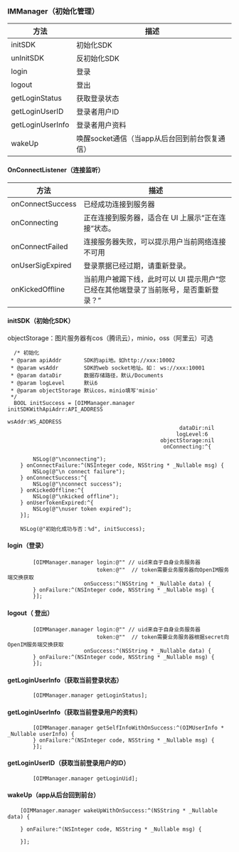 ### IMManager（初始化管理）

| 方法             | 描述                                          |
| ---------------- | --------------------------------------------- |
| initSDK          | 初始化SDK                                     |
| unInitSDK        | 反初始化SDK                                   |
| login            | 登录                                          |
| logout           | 登出                                          |
| getLoginStatus   | 获取登录状态                                  |
| getLoginUserID   | 登录者用户ID                                  |
| getLoginUserInfo | 登录者用户资料                                |
| wakeUp           | 唤醒socket通信（当app从后台回到前台恢复通信） |



#### OnConnectListener（连接监听）

| 方法             | 描述                                                         |
| ---------------- | ------------------------------------------------------------ |
| onConnectSuccess | 已经成功连接到服务器                                         |
| onConnecting     | 正在连接到服务器，适合在 UI 上展示“正在连接”状态。           |
| onConnectFailed  | 连接服务器失败，可以提示用户当前网络连接不可用               |
| onUserSigExpired | 登录票据已经过期，请重新登录。                               |
| onKickedOffline  | 当前用户被踢下线，此时可以 UI 提示用户“您已经在其他端登录了当前账号，是否重新登录？” |



#### initSDK（初始化SDK）

objectStorage：图片服务器有cos（腾讯云），minio，oss（阿里云）可选

```
  /* 初始化
 * @param apiAddr       SDK的api地。如http://xxx:10002
 * @param wsAddr        SDK的web socket地址。如： ws://xxx:10001
 * @param dataDir       数据存储路径，默认/Documents
 * @param logLevel      默认6
 * @param objectStorage 默认cos，minio填写'minio'
 */
  BOOL initSuccess = [OIMManager.manager initSDKWithApiAdrr:API_ADDRESS
                                                       wsAddr:WS_ADDRESS
                                                      dataDir:nil
                                                     logLevel:6
                                                objectStorage:nil
                                                 onConnecting:^{
        
        NSLog(@"\nconnecting");
    } onConnectFailure:^(NSInteger code, NSString * _Nullable msg) {
        NSLog(@"\n connect failure");
    } onConnectSuccess:^{
        NSLog(@"\nconnect success");
    } onKickedOffline:^{
        NSLog(@"\nkicked offline");
    } onUserTokenExpired:^{
        NSLog(@"\nuser token expired");
    }];
    
    NSLog(@"初始化成功与否：%d", initSuccess);

```



#### login（登录）

```
        [OIMManager.manager login:@"" // uid来自于自身业务服务器
                            token:@""  // token需要业务服务器向OpenIM服务端交换获取
                        onSuccess:^(NSString * _Nullable data) {
        } onFailure:^(NSInteger code, NSString * _Nullable msg) {
        }];

```



#### logout（ 登出）

```
        [OIMManager.manager login:@"" // uid来自于自身业务服务器
                            token:@""  // token需要业务服务器根据secret向OpenIM服务端交换获取
                        onSuccess:^(NSString * _Nullable data) {
        } onFailure:^(NSInteger code, NSString * _Nullable msg) {
        }];

```



#### getLoginUserInfo（获取当前登录状态）

```
        [OIMManager.manager getLoginStatus];
```



#### getLoginUserInfo（获取当前登录用户的资料）

```
        [OIMManager.manager getSelfInfoWithOnSuccess:^(OIMUserInfo * _Nullable userInfo) {
        } onFailure:^(NSInteger code, NSString * _Nullable msg) {
        }];
```



#### getLoginUserID（获取当前登录用户的ID）

```
        [OIMManager.manager getLoginUid];

```

#### wakeUp（app从后台回到前台）

```
    [OIMManager.manager wakeUpWithOnSuccess:^(NSString * _Nullable data) {
        
    } onFailure:^(NSInteger code, NSString * _Nullable msg) {
        
    }];

```

